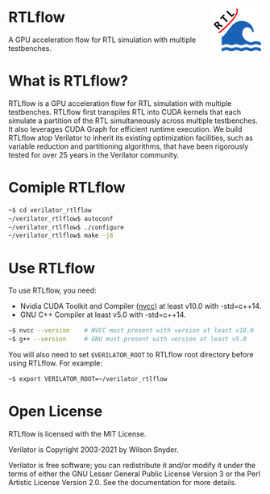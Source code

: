 # RTLflow <img align="right" src="./logo.png" />

A GPU acceleration flow for RTL simulation with multiple testbenches. 


# What is RTLflow?
RTLflow is a GPU acceleration flow for RTL simulation with multiple testbenches. RTLflow first transpiles RTL into CUDA kernels that each simulate a partition of the RTL simultaneously across multiple testbenches. It also leverages CUDA Graph for efficient runtime execution. We build RTLflow atop Verilator to inherit its existing optimization facilities, such as variable reduction and partitioning algorithms, that have been rigorously tested for over 25 years in the Verilator community.

# Comiple RTLflow
```bash
~$ cd verilator_rtlflow
~/verilator_rtlflow$ autoconf
~/verilator_rtlflow$ ./configure
~/verilator_rtlflow$ make -j8
```

# Use RTLflow
 To use RTLflow, you need:
 * Nvidia CUDA Toolkit and Compiler ([nvcc](https://developer.nvidia.com/cuda-llvm-compiler)) at least v10.0 with -std=c++14.
 * GNU C++ Compiler at least v5.0 with -std=c++14.
```bash
~$ nvcc --version    # NVCC must present with version at least v10.0
~$ g++ --version     # GNU must present with version at least v5.0
```

You will also need to set ```$VERILATOR_ROOT``` to RTLflow root directory before using RTLflow. For example:
```bash
~$ export VERILATOR_ROOT=~/verilator_rtlflow
```


Open License
============


RTLflow is licensed with the MIT License.

Verilator is Copyright 2003-2021 by Wilson Snyder.

Verilator is free software; you can redistribute it and/or modify it under
the terms of either the GNU Lesser General Public License Version 3 or the
Perl Artistic License Version 2.0. See the documentation for more details.
